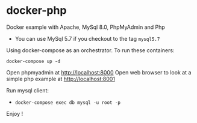 # docker-php

Docker example with Apache, MySql 8.0, PhpMyAdmin and Php

- You can use MySql 5.7 if you checkout to the tag `mysql5.7`

Using docker-compose as an orchestrator. To run these containers:

```
docker-compose up -d
```

Open phpmyadmin at [http://localhost:8000](http://localhost:8000)
Open web browser to look at a simple php example at [http://localhost:8001](http://localhost:8001)

Run mysql client:

- `docker-compose exec db mysql -u root -p` 

Enjoy !
